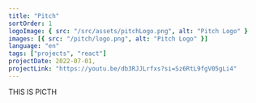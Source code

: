 ```yaml
---
title: "Pitch"
sortOrder: 1
logoImage: { src: "/src/assets/pitchLogo.png", alt: "Pitch Logo" }
images: [{ src: "/pitch/logo.png", alt: "Pitch Logo" }]
language: "en"
tags: ["projects", "react"]
projectDate: 2022-07-01,
projectLink: "https://youtu.be/db3RJJLrfxs?si=Sz6RtL9fgV05gLi4"
---
```


THIS IS PICTH
